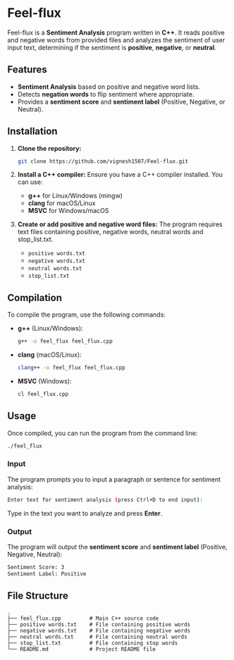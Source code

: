 # Feel-flux

Feel-flux is a **Sentiment Analysis** program written in **C++**. It reads positive and negative words from provided files and analyzes the sentiment of user input text, determining if the sentiment is **positive**, **negative**, or **neutral**.

## Features
- **Sentiment Analysis** based on positive and negative word lists.
- Detects **negation words** to flip sentiment where appropriate.
- Provides a **sentiment score** and **sentiment label** (Positive, Negative, or Neutral).

## Installation

1. **Clone the repository:**
   ```bash
   git clone https://github.com/vignesh1507/Feel-flux.git
   ```

2. **Install a C++ compiler:**
   Ensure you have a C++ compiler installed. You can use:
   - **g++** for Linux/Windows (mingw)
   - **clang** for macOS/Linux
   - **MSVC** for Windows/macOS

3. **Create or add positive and negative word files:**
   The program requires text files containing positive, negative words, neutral words and stop_list.txt.

   - `positive words.txt`
   - `negative words.txt`
   - `neutral words.txt`
   -  `stop_list.txt`

## Compilation

To compile the program, use the following commands:

- **g++** (Linux/Windows):
  ```bash
  g++ -o feel_flux feel_flux.cpp
  ```

- **clang** (macOS/Linux):
  ```bash
  clang++ -o feel_flux feel_flux.cpp
  ```

- **MSVC** (Windows):
  ```bash
  cl feel_flux.cpp
  ```

## Usage

Once compiled, you can run the program from the command line:

```bash
./feel_flux
```

### Input

The program prompts you to input a paragraph or sentence for sentiment analysis:

```bash
Enter text for sentiment analysis (press Ctrl+D to end input):
```

Type in the text you want to analyze and press **Enter**.

### Output

The program will output the **sentiment score** and **sentiment label** (Positive, Negative, Neutral):

```bash
Sentiment Score: 3
Sentiment Label: Positive
```

## File Structure

```
.
├── feel_flux.cpp         # Main C++ source code
├── positive words.txt    # File containing positive words
├── negative words.txt    # File containing negative words
├── neutral words.txt     # File containing neutral words
├── stop_list.txt         # File containing stop words
└── README.md             # Project README file
```

